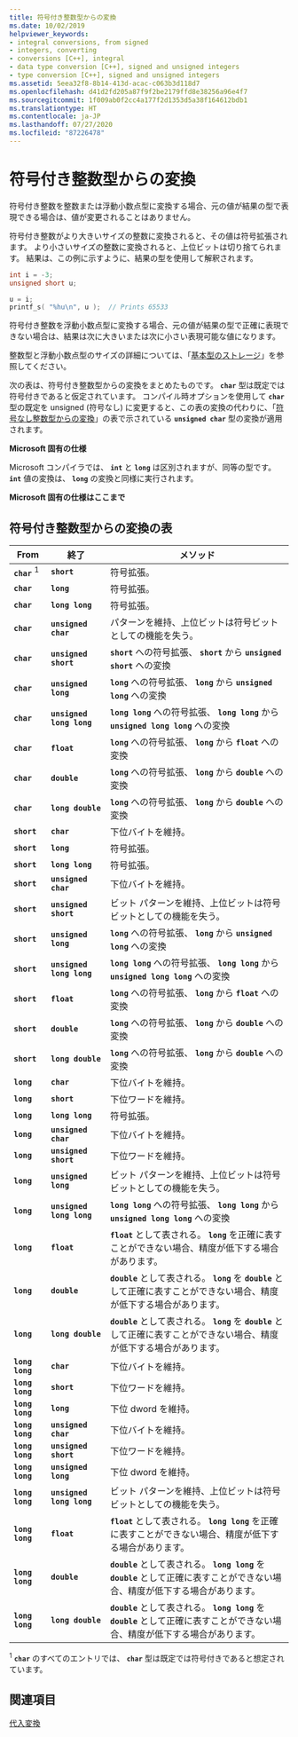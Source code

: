 ```yaml
---
title: 符号付き整数型からの変換
ms.date: 10/02/2019
helpviewer_keywords:
- integral conversions, from signed
- integers, converting
- conversions [C++], integral
- data type conversion [C++], signed and unsigned integers
- type conversion [C++], signed and unsigned integers
ms.assetid: 5eea32f8-8b14-413d-acac-c063b3d118d7
ms.openlocfilehash: d41d2fd205a87f9f2be2179ffd8e38256a96e4f7
ms.sourcegitcommit: 1f009ab0f2cc4a177f2d1353d5a38f164612bdb1
ms.translationtype: HT
ms.contentlocale: ja-JP
ms.lasthandoff: 07/27/2020
ms.locfileid: "87226478"
---
```

# <a name="conversions-from-signed-integral-types"></a>符号付き整数型からの変換

符号付き整数を整数または浮動小数点型に変換する場合、元の値が結果の型で表現できる場合は、値が変更されることはありません。

符号付き整数がより大きいサイズの整数に変換されると、その値は符号拡張されます。 より小さいサイズの整数に変換されると、上位ビットは切り捨てられます。 結果は、この例に示すように、結果の型を使用して解釈されます。

```C
int i = -3;
unsigned short u;

u = i;
printf_s( "%hu\n", u );  // Prints 65533
```

符号付き整数を浮動小数点型に変換する場合、元の値が結果の型で正確に表現できない場合は、結果は次に大きいまたは次に小さい表現可能な値になります。

整数型と浮動小数点型のサイズの詳細については、「[基本型のストレージ](../c-language/storage-of-basic-types.md)」を参照してください。

次の表は、符号付き整数型からの変換をまとめたものです。 **`char`** 型は既定では符号付きであると仮定されています。 コンパイル時オプションを使用して **`char`** 型の既定を unsigned (符号なし) に変更すると、この表の変換の代わりに、「[符号なし整数型からの変換](../c-language/conversions-from-unsigned-integral-types.md)」の表で示されている **`unsigned char`** 型の変換が適用されます。

**Microsoft 固有の仕様**

Microsoft コンパイラでは、 **`int`** と **`long`** は区別されますが、同等の型です。 **`int`** 値の変換は、 **`long`** の変換と同様に実行されます。

**Microsoft 固有の仕様はここまで**

## <a name="table-of-conversions-from-signed-integral-types"></a>符号付き整数型からの変換の表

|From|終了|メソッド|
|----------|--------|------------|
|**`char`** <sup>1</sup>|**`short`**|符号拡張。|
|**`char`**|**`long`**|符号拡張。|
|**`char`**|**`long long`**|符号拡張。|
|**`char`**|**`unsigned char`**|パターンを維持、上位ビットは符号ビットとしての機能を失う。|
|**`char`**|**`unsigned short`**|**`short`** への符号拡張、 **`short`** から **`unsigned short`** への変換|
|**`char`**|**`unsigned long`**|**`long`** への符号拡張、 **`long`** から **`unsigned long`** への変換|
|**`char`**|**`unsigned long long`**|**`long long`** への符号拡張、 **`long long`** から **`unsigned long long`** への変換|
|**`char`**|**`float`**|**`long`** への符号拡張、 **`long`** から **`float`** への変換|
|**`char`**|**`double`**|**`long`** への符号拡張、 **`long`** から **`double`** への変換|
|**`char`**|**`long double`**|**`long`** への符号拡張、 **`long`** から **`double`** への変換|
|**`short`**|**`char`**|下位バイトを維持。|
|**`short`**|**`long`**|符号拡張。|
|**`short`**|**`long long`**|符号拡張。|
|**`short`**|**`unsigned char`**|下位バイトを維持。|
|**`short`**|**`unsigned short`**|ビット パターンを維持、上位ビットは符号ビットとしての機能を失う。|
|**`short`**|**`unsigned long`**|**`long`** への符号拡張、 **`long`** から **`unsigned long`** への変換|
|**`short`**|**`unsigned long long`**|**`long long`** への符号拡張、 **`long long`** から **`unsigned long long`** への変換|
|**`short`**|**`float`**|**`long`** への符号拡張、 **`long`** から **`float`** への変換|
|**`short`**|**`double`**|**`long`** への符号拡張、 **`long`** から **`double`** への変換|
|**`short`**|**`long double`**|**`long`** への符号拡張、 **`long`** から **`double`** への変換|
|**`long`**|**`char`**|下位バイトを維持。|
|**`long`**|**`short`**|下位ワードを維持。|
|**`long`**|**`long long`**|符号拡張。|
|**`long`**|**`unsigned char`**|下位バイトを維持。|
|**`long`**|**`unsigned short`**|下位ワードを維持。|
|**`long`**|**`unsigned long`**|ビット パターンを維持、上位ビットは符号ビットとしての機能を失う。|
|**`long`**|**`unsigned long long`**|**`long long`** への符号拡張、 **`long long`** から **`unsigned long long`** への変換|
|**`long`**|**`float`**|**`float`** として表される。 **`long`** を正確に表すことができない場合、精度が低下する場合があります。|
|**`long`**|**`double`**|**`double`** として表される。 **`long`** を **`double`** として正確に表すことができない場合、精度が低下する場合があります。|
|**`long`**|**`long double`**|**`double`** として表される。 **`long`** を **`double`** として正確に表すことができない場合、精度が低下する場合があります。|
|**`long long`**|**`char`**|下位バイトを維持。|
|**`long long`**|**`short`**|下位ワードを維持。|
|**`long long`**|**`long`**|下位 dword を維持。|
|**`long long`**|**`unsigned char`**|下位バイトを維持。|
|**`long long`**|**`unsigned short`**|下位ワードを維持。|
|**`long long`**|**`unsigned long`**|下位 dword を維持。|
|**`long long`**|**`unsigned long long`**|ビット パターンを維持、上位ビットは符号ビットとしての機能を失う。|
|**`long long`**|**`float`**|**`float`** として表される。 **`long long`** を正確に表すことができない場合、精度が低下する場合があります。|
|**`long long`**|**`double`**|**`double`** として表される。 **`long long`** を **`double`** として正確に表すことができない場合、精度が低下する場合があります。|
|**`long long`**|**`long double`**|**`double`** として表される。 **`long long`** を **`double`** として正確に表すことができない場合、精度が低下する場合があります。|

<sup>1</sup> **`char`** のすべてのエントリでは、 **`char`** 型は既定では符号付きであると想定されています。

## <a name="see-also"></a>関連項目

[代入変換](../c-language/assignment-conversions.md)
